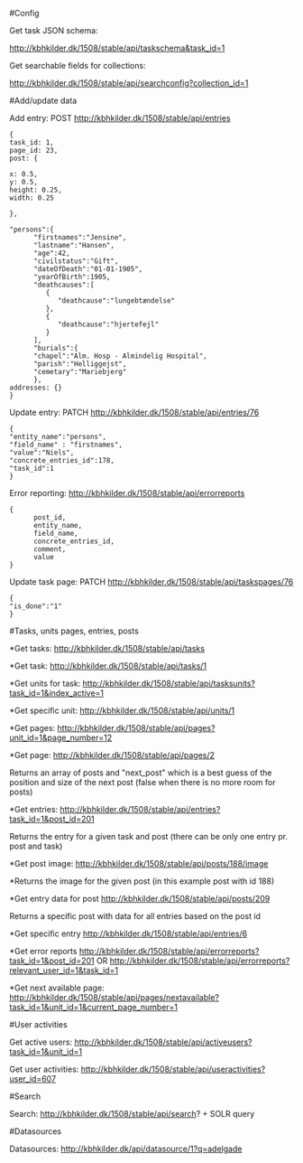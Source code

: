 
#Config

Get task JSON schema:

http://kbhkilder.dk/1508/stable/api/taskschema&task_id=1

Get searchable fields for collections:

http://kbhkilder.dk/1508/stable/api/searchconfig?collection_id=1


#Add/update data

Add entry:
POST
http://kbhkilder.dk/1508/stable/api/entries
```
{
task_id: 1,
page_id: 23, 
post: {

x: 0.5,
y: 0.5,
height: 0.25,
width: 0.25

},

"persons":{  
      "firstnames":"Jensine",
      "lastname":"Hansen",
      "age":42,
      "civilstatus":"Gift",
      "dateOfDeath":"01-01-1905",
      "yearOfBirth":1905,
      "deathcauses":[  
         {  
            "deathcause":"lungebtændelse"
         },
         {  
            "deathcause":"hjertefejl"
         }
      ],
      "burials":{
      "chapel":"Alm. Hosp - Almindelig Hospital",
      "parish":"Helliggejst",
      "cemetary":"Mariebjerg"
      },
addresses: {}
}
```

Update entry:
PATCH
http://kbhkilder.dk/1508/stable/api/entries/76

```
{  
"entity_name":"persons",
"field_name" : "firstnames",
"value":"Niels",
"concrete_entries_id":178,
"task_id":1
}
```

Error reporting:
http://kbhkilder.dk/1508/stable/api/errorreports
```
{
      post_id,
      entity_name,
      field_name,
      concrete_entries_id,
      comment,
      value
}
```

Update task page:
PATCH
http://kbhkilder.dk/1508/stable/api/taskspages/76

```
{  
"is_done":"1"
}
```

#Tasks, units pages, entries, posts

*Get tasks:
http://kbhkilder.dk/1508/stable/api/tasks


*Get task:
http://kbhkilder.dk/1508/stable/api/tasks/1

*Get units for task:
http://kbhkilder.dk/1508/stable/api/tasksunits?task_id=1&index_active=1

*Get specific unit:
http://kbhkilder.dk/1508/stable/api/units/1

*Get pages:
http://kbhkilder.dk/1508/stable/api/pages?unit_id=1&page_number=12

*Get page:
http://kbhkilder.dk/1508/stable/api/pages/2

Returns an array of posts and "next_post" which is a best guess of the position and size of the next post (false when there is no more room for posts)


*Get entries:
http://kbhkilder.dk/1508/stable/api/entries?task_id=1&post_id=201

Returns the entry for a given task and post (there can be only one entry pr. post and task)

*Get post image:
http://kbhkilder.dk/1508/stable/api/posts/188/image

*Returns the image for the given post (in this example post with id 188)

*Get entry data for post
http://kbhkilder.dk/1508/stable/api/posts/209

Returns a specific post with data for all entries based on the post id

*Get specific entry
http://kbhkilder.dk/1508/stable/api/entries/6

*Get error reports
http://kbhkilder.dk/1508/stable/api/errorreports?task_id=1&post_id=201
OR
http://kbhkilder.dk/1508/stable/api/errorreports?relevant_user_id=1&task_id=1


*Get next available page:
http://kbhkilder.dk/1508/stable/api/pages/nextavailable?task_id=1&unit_id=1&current_page_number=1


#User activities

Get active users:
http://kbhkilder.dk/1508/stable/api/activeusers?task_id=1&unit_id=1

Get user activities:
http://kbhkilder.dk/1508/stable/api/useractivities?user_id=607


#Search

Search:
http://kbhkilder.dk/1508/stable/api/search? + SOLR query

#Datasources

Datasources:
http://kbhkilder.dk/api/datasource/1?q=adelgade
